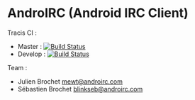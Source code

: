 # AndroIRC (Android IRC Client)

Tracis CI :

* Master  : [![Build Status](https://secure.travis-ci.org/androirc/AndroBundle.png?branch=master)](http://travis-ci.org/androirc/AndroBundle)
* Develop : [![Build Status](https://secure.travis-ci.org/androirc/AndroBundle.png?branch=develop)](http://travis-ci.org/androirc/AndroBundle)

Team :

* Julien Brochet <mewt@androirc.com>
* Sébastien Brochet <blinkseb@androirc.com>
